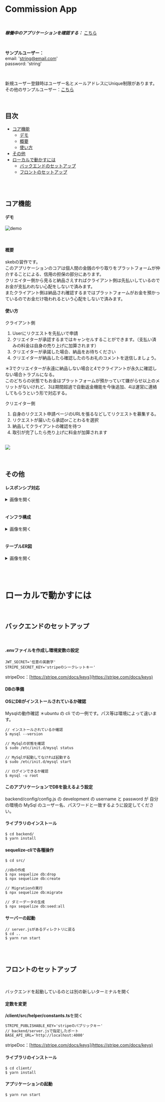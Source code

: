 # Commission App

<br/>

***稼働中のアプリケーションを確認する：*** [こちら](https://commission-app.netlify.app)

<br/>

**サンプルユーザー：**<br/>
email: 'string@email.com'<br/>
password: 'string'<br/>

<br/>


新規ユーザー登録時はユーザー名とメールアドレスにUnique制限があります。<br/>
その他のサンプルユーザー：[こちら](https://github.com/waynejsk/commition_app/blob/main/backend/src/seeders/20211031233803-test-users.js)

<br/>

## 目次

 - [コア機能](#コア機能)
    - [デモ](#デモ)
    - [概要](#概要)
    - [使い方](#使い方)
 - [その他](#その他)
 - [ローカルで動かすには](#ローカルで動かすには)
    - [バックエンドのセットアップ](#バックエンドのセットアップ)
    - [フロントのセットアップ](#フロントのセットアップ)



<br/>
<br/>

## コア機能

#### デモ

![demo](https://github.com/waynejsk/commition_app/blob/image/commission-app-demo.gif)

<br/>

#### 概要

skebの習作です。<br/>
このアプリケーションのコアは個人間の金銭のやり取りをプラットフォームが仲介することによる、信用の担保の部分にあります。<br/>
クリエイター側から見ると納品さえすればクライアント側は先払いしているのでお金が支払われない心配をしないで済みます。<br/>
またクライアント側は納品され確認するまではプラットフォームがお金を預かっているのでお金だけ吸われるという心配をしないで済みます。
<br/>

#### 使い方

クライアント側
1. Userにリクエストを先払いで申請
2. クリエイターが承認するまではキャンセルすることができます。（支払い済みの料金は自身の売り上げに加算されます）
3. クリエイターが承諾した場合、納品をお待ちください
4. クリエイターが納品したら確認したのちお礼のコメントを送信しましょう。

＊3でクリエイターが永遠に納品しない場合と4でクライアントが永久に確認しない場合トラブルになる。<br/>
このどちらの状態でもお金はプラットフォームが預かっていて嫌がらせ以上のメリットがないけれど、3は期間超過で自動返金機能を今後追加、4は運営に連絡してもらうという形で対応する。

クリエイター側
1. 自身のリクエスト申請ページのURLを張るなどしてリクエストを募集する。
2. リクエストが届いたら承認orことわるを選択
3. 納品してクライアントの確認を待つ
4. 取引が完了したら売り上げに料金が加算されます
<br/>

<img src="https://github.com/waynejsk/commition_app/blob/image/%E3%82%B3%E3%82%A2%E6%A9%9F%E8%83%BD%E6%A6%82%E8%A6%81.jpg" name="ExplainCoreFunction">
<br/>


<br/>
<br/>

## その他

#### レスポンシブ対応

<details>
 <summary>画像を開く</summary>
 <img src="https://github.com/waynejsk/commition_app/blob/image/resposive1.jpg" name="responsive1">
 <img src="https://github.com/waynejsk/commition_app/blob/image/resposive2.jpg" name="responsive2">
 <img src="https://github.com/waynejsk/commition_app/blob/image/resposive3.jpg" name="responsive3">
</details>

<br/>

#### インフラ構成

<details>
 <summary>画像を開く</summary>
 <img src="https://github.com/waynejsk/commition_app/blob/image/%E3%82%A4%E3%83%B3%E3%83%95%E3%83%A9%E6%A7%8B%E6%88%90%E5%9B%B3.jpg" name=" Infrastructure Architect" >
 </details>

<br/>

#### テーブルER図

<details>
 <summary>画像を開く</summary>
 <img src="https://github.com/waynejsk/commition_app/blob/image/%E3%83%86%E3%83%BC%E3%83%96%E3%83%AB%E8%A8%AD%E8%A8%88er%E5%9B%B3.jpg" name="table er" >
 </details>

<br/>



<br/>
<br/>


# ローカルで動かすには

<br/>

## バックエンドのセットアップ

<br/>

#### .envファイルを作成し環境変数の設定

```
JWT_SECRET='任意の英数字'
STRIPE_SECRET_KEY='stripeのシークレットキー'
```

stripeDoc：[https://stripe.com/docs/keys](https://stripe.com/docs/keys)

#### DBの準備

#### OSにDBがインストールされているか確認

Mysqlの動作確認 ＊ubuntu の cli での一例です。パス等は環境によって違います。

```
// インストールされているか確認
$ mysql --version

// MySqlの状態を確認
$ sudo /etc/init.d/mysql status

// MySqlが起動してなければ起動する
$ sudo /etc/init.d/mysql start

// ログインできるか確認
$ mysql -u root
```

#### このアプリケーションでDBを扱えるよう設定
backend/config/config.js の development の username と password が 自分の環境の MySql のユーザー名、パスワードと一致するように設定してください。

#### ライブラリのインストール

```
$ cd backend/
$ yarn install
```

#### sequelize-cliで各種操作

```
$ cd src/

//dbの作成
$ npx sequelize db:drop
$ npx sequelize db:create

// Migrationの実行
$ npx sequelize db:migrate

// ダミーデータの生成
$ npx sequelize db:seed:all
```

#### サーバーの起動

```
// server.jsがあるディレクトリに戻る
$ cd ..
$ yarn run start
```

<br/>
<br/>

## フロントのセットアップ

<br/>

バックエンドを起動しているのとは別の新しいターミナルを開く

#### 定数を変更

**/client/src/helper/constants.ts**を開く

```
STRIPE_PUBLISHABLE_KEY='stripeのパブリックキー'
// backend/server.jsで指定したポート
BASE_API_URL='http://localhost:4000'
```
stripeDoc：[https://stripe.com/docs/keys](https://stripe.com/docs/keys)<br/>


#### ライブラリのインストール

```
$ cd client/
$ yarn install
```

#### アプリケーションの起動

```
$ yarn run start
```
